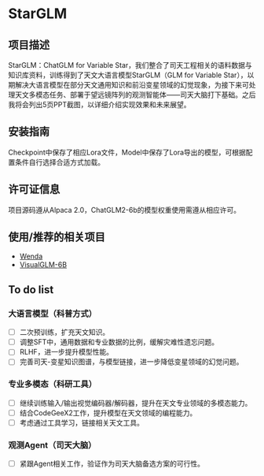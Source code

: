 # StarGLM

## 项目描述

StarGLM：ChatGLM for Variable Star，我们整合了司天工程相关的语料数据与知识库资料，训练得到了天文大语言模型StarGLM（GLM for Variable Star），以期解决大语言模型在部分天文通用知识和前沿变星领域的幻觉现象，为接下来可处理天文多模态任务、部署于望远镜阵列的观测智能体——司天大脑打下基础。之后我将会列出5页PPT截图，以详细介绍实现效果和未来展望。

## 安装指南

Checkpoint中保存了相应Lora文件，Model中保存了Lora导出的模型，可根据配置条件自行选择合适方式加载。

## 许可证信息

项目源码遵从Alpaca 2.0，ChatGLM2-6b的模型权重使用需遵从相应许可。

## 使用/推荐的相关项目

- [Wenda](https://github.com/wenda-LLM/wenda)
- [VisualGLM-6B](https://github.com/THUDM/VisualGLM-6B)

## To do list

### 大语言模型（科普方式）

- [ ]  二次预训练，扩充天文知识。
- [ ]  调整SFT中，通用数据和专业数据的比例，缓解灾难性遗忘问题。
- [ ]  RLHF，进一步提升模型性能。
- [ ]  完善司天-变星知识图谱，与模型链接，进一步降低变星领域的幻觉问题。

### 专业多模态（科研工具）

- [ ]  继续训练输入/输出视觉编码器/解码器，提升在天文专业领域的多模态能力。
- [ ]  结合CodeGeeX2工作，提升模型在天文领域的编程能力。
- [ ]  考虑通过工具学习，链接相关天文工具。

### 观测Agent（司天大脑）

- [ ]  紧跟Agent相关工作，验证作为司天大脑备选方案的可行性。
